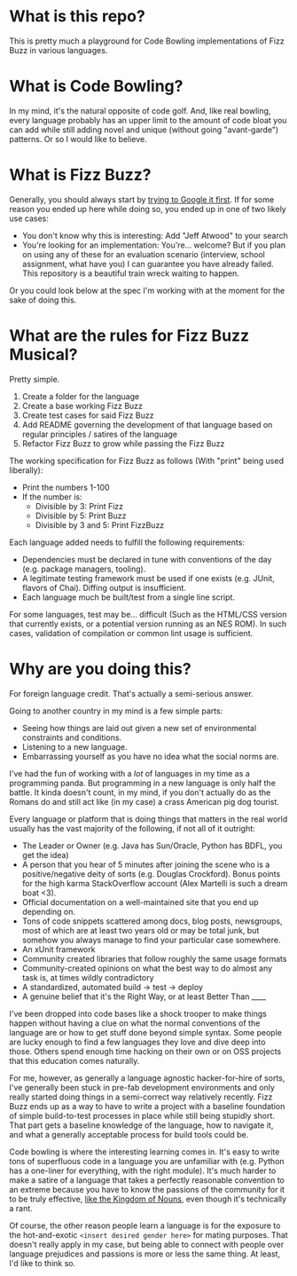 What is this repo?
==================

This is pretty much a playground for Code Bowling implementations of Fizz Buzz in various languages.


What is Code Bowling?
=====================

In my mind, it's the natural opposite of code golf.  And, like real bowling, every language probably has an
upper limit to the amount of code bloat you can add while still adding novel and unique (without going 
"avant-garde") patterns.  Or so I would like to believe.


What is Fizz Buzz?
==================

Generally, you should always start by [trying to Google it first](http://lmgtfy.com/?q=What+is+Fizz+Buzz%3F).
If for some reason you ended up here while doing so, you ended up in one of two likely use cases:
  
  * You don't know why this is interesting: Add "Jeff Atwood" to your search
  * You're looking for an implementation: You're... welcome?  But if you plan on using any of these for 
    an evaluation scenario (interview, school assignment, what have you) I can guarantee you have already
    failed.  This repository is a beautiful train wreck waiting to happen.

Or you could look below at the spec I'm working with at the moment for the sake of doing this.


What are the rules for Fizz Buzz Musical?
=========================================

Pretty simple.

  1. Create a folder for the language
  2. Create a base working Fizz Buzz
  3. Create test cases for said Fizz Buzz
  4. Add README governing the development of that language based on regular principles / satires of the language
  5. Refactor Fizz Buzz to grow while passing the Fizz Buzz


The working specification for Fizz Buzz as follows (With "print" being used liberally):

  * Print the numbers 1-100
  * If the number is:
    * Divisible by 3: Print Fizz
    * Divisible by 5: Print Buzz
    * Divisible by 3 and 5: Print FizzBuzz

Each language added needs to fulfill the following requirements:

  * Dependencies must be declared in tune with conventions of the day (e.g. package managers, tooling).
  * A legitimate testing framework must be used if one exists (e.g. JUnit, flavors of Chai).  Diffing output is insufficient.
  * Each language much be built/test from a single line script.
  
For some languages, test may be... difficult (Such as the HTML/CSS version that currently exists, or a potential version running as an NES ROM).  In such cases, validation of compilation or common lint
usage is sufficient.


Why are you doing this?
=======================

For foreign language credit.   That's actually a semi-serious answer.

Going to another country in my mind is a few simple parts:

  * Seeing how things are laid out given a new set of environmental constraints and conditions.
  * Listening to a new language.
  * Embarrassing yourself as you have no idea what the social norms are.

I've had the fun of working with a *lot* of languages in my time as a programming panda.  But programming
in a new language is only half the battle.  It kinda doesn't count, in my mind, if you don't actually
do as the Romans do and still act like (in my case) a crass American pig dog tourist.

Every language or platform that is doing things that matters in the real world usually has the vast
majority of the following, if not all of it outright:

  * The Leader or Owner (e.g. Java has Sun/Oracle, Python has BDFL, you get the idea) 
  * A person that you hear of 5 minutes after joining the scene who is a positive/negative deity of 
    sorts (e.g. Douglas Crockford).  Bonus points for the high karma StackOverflow account (Alex Martelli
    is such a dream boat <3).
  * Official documentation on a well-maintained site that you end up depending on.
  * Tons of code snippets scattered among docs, blog posts, newsgroups, most of which are at least two years
    old or may be total junk, but somehow you always manage to find your particular case somewhere.
  * An xUnit framework
  * Community created libraries that follow roughly the same usage formats
  * Community-created opinions on what the best way to do almost any task is, at times wildly contradictory
  * A standardized, automated build -> test -> deploy
  * A genuine belief that it's the Right Way, or at least Better Than ____

I've been dropped into code bases like a shock trooper to make things happen without having a clue on what
the normal conventions of the language are or how to get stuff done beyond simple syntax.  Some people
are lucky enough to find a few languages they love and dive deep into those.  Others spend enough time
hacking on their own or on OSS projects that this education comes naturally.

For me, however, as generally a language agnostic hacker-for-hire of sorts, I've generally been stuck in 
pre-fab development environments and only really started doing things in a semi-correct way relatively recently. Fizz Buzz ends up as a way to have to write a project with a baseline foundation of simple
build-to-test processes in place while still being stupidly short.  That part gets a baseline knowledge of
the language, how to navigate it, and what a generally acceptable process for build tools could be.

Code bowling is where the interesting learning comes in.  It's easy to write tons of superfluous code in 
a language you are unfamiliar with (e.g. Python has a one-liner for everything, with the right module).
It's much harder to make a satire of a language that takes a perfectly reasonable convention to an extreme
because you have to know the passions of the community for it to be truly effective,
[like the Kingdom of Nouns](http://steve-yegge.blogspot.com/2006/03/execution-in-kingdom-of-nouns.html),
even though it's technically a rant.

Of course, the other reason people learn a language is for the exposure to the hot-and-exotic
`<insert desired gender here>` for mating purposes.  That doesn't really apply in my case, but being able
to connect with people over language prejudices and passions is more or less the same thing.  At least,
I'd like to think so.


